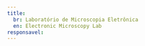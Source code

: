 ```yaml
---
title:
  br: Laboratório de Microscopia Eletrônica
  en: Electronic Microscopy Lab
responsavel:
---
```

